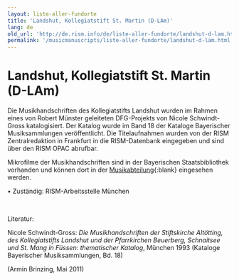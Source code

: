 ```yaml
---
layout: liste-aller-fundorte
title: 'Landshut, Kollegiatstift St. Martin (D-LAm)'
lang: de
old_url: 'http://de.rism.info/de/liste-aller-fundorte/landshut-d-lam.html'
permalink: '/musicmanuscripts/liste-aller-fundorte/landshut-d-lam.html'
---
```



# Landshut, Kollegiatstift St. Martin (D-LAm)

Die Musikhandschriften des Kollegiatstifts Landshut wurden im Rahmen eines von Robert Münster geleiteten DFG-Projekts von Nicole Schwindt-Gross katalogisiert. Der Katalog wurde im Band 18 der Kataloge Bayerischer Musiksammlungen veröffentlicht. Die Titelaufnahmen wurden von der RISM Zentralredaktion in Frankfurt in die RISM-Datenbank eingegeben und sind über den RISM OPAC abrufbar.

Mikrofilme der Musikhandschriften sind in der Bayerischen Staatsbibliothek vorhanden und können dort in der [Musikabteilung](https://www.bsb-muenchen.de/sammlungen/musik/ "Opens external link in new window"){:blank} eingesehen werden.

• Zuständig: RISM-Arbeitsstelle München

&nbsp;

Literatur:

Nicole Schwindt-Gross: _Die Musikhandschriften der Stiftskirche Altötting, des Kollegiatstifts Landshut und der Pfarrkirchen Beuerberg, Schnaitsee und St. Mang in Füssen: thematischer Katalog_,&nbsp;München 1993 (Kataloge Bayerischer Musiksammlungen, Bd. 18)

(Armin Brinzing, Mai 2011)

